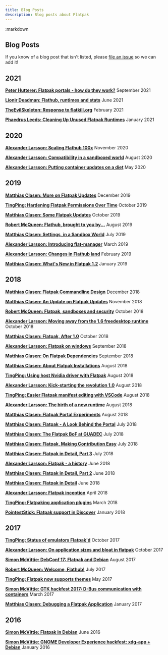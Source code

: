 ```yaml
---
title: Blog Posts
description: Blog posts about Flatpak
---
```

<section class=""><div class="container"><div class="row"><div class="col-lg-10 col-lg-offset-1">
:markdown

  # Blog Posts

  <ul id="toc" data-toc data-toc-headings="h3"></ul>

  If you know of a blog post that isn't listed, please [file an issue](https://github.com/flatpak/flatpak.github.io/issues/new) so we can add it!

  ## 2021

  [**Peter Hutterer: Flatpak portals - how do they work?**](https://who-t.blogspot.com/2021/08/flatpak-portals-how-do-they-work.html)
  September 2021

  [**Lionir Deadman: Flathub, runtimes and stats**](https://thelion.website/flathub-runtimes-and-stats/)
  June 2021

  [**TheEvilSkeleton: Response to flatkill.org**](https://theevilskeleton.frama.io/2021/02/11/response-to-flatkill-org.html)
  February 2021

  [**Phaedrus Leeds: Cleaning Up Unused Flatpak Runtimes**](https://blogs.gnome.org/mwleeds/2021/01/11/cleaning-up-unused-flatpak-runtimes/)
  January 2021

  ## 2020

  [**Alexander Larsson: Scaling Flathub 100x**](https://blogs.gnome.org/alexl/2020/11/20/scaling-flathub/)
  November 2020

  [**Alexander Larsson: Compatibility in a sandboxed world**](https://blogs.gnome.org/alexl/2020/08/11/compatibility-in-a-sandboxed-world/)
  August 2020

  [**Alexander Larsson: Putting container updates on a diet**](https://blogs.gnome.org/alexl/2020/05/13/putting-container-updates-on-a-diet/)
  May 2020

  ## 2019

  [**Matthias Clasen: More on Flatpak Updates**](https://blogs.gnome.org/mclasen/2019/12/19/9100/)
  December 2019

  [**TingPing: Hardening Flatpak Permissions Over Time**](https://blog.tingping.se/2019/10/06/hardening-flatpak-permissions.html)
  October 2019

  [**Matthias Clasen: Some Flatpak Updates**](https://blogs.gnome.org/mclasen/2019/10/03/some-flatpak-updates/)
  October 2019

  [**Robert McQueen: Flathub, brought to you by...**](https://ramcq.net/2019/08/12/flathub-brought-to-you-by/)
  August 2019

  [**Matthias Clasen: Settings, in a Sandbox World**](https://blogs.gnome.org/mclasen/2019/07/12/settings-in-a-sandbox-world/)
  July 2019

  [**Alexander Larsson: Introducing flat-manager**](https://blogs.gnome.org/alexl/2019/03/19/introducing-flat-manager/)
  March 2019

  [**Alexander Larsson: Changes in Flathub land**](https://blogs.gnome.org/alexl/2019/02/19/changes-in-flathub-land/)
  February 2019

  [**Matthias Clasen: What's New in Flatpak 1.2**](https://blogs.gnome.org/mclasen/2019/01/28/whats-new-in-flatpak-1-2/)
  January 2019

  ## 2018

  [**Matthias Clasen: Flatpak Commandline Design**](https://blogs.gnome.org/mclasen/2018/12/19/flatpak-commandline-design/)
  December 2018

  [**Matthias Clasen: An Update on Flatpak Updates**](https://blogs.gnome.org/mclasen/2018/11/26/an-update-on-flatpak-updates/)
  November 2018

  [**Robert McQueen: Flatpak, sandboxes and security**](https://ramcq.net/2018/10/15/flatpak-sandbox-security/)
  October 2018

  [**Alexander Larsson: Moving away from the 1.6 freedesktop runtime**](https://blogs.gnome.org/alexl/2018/10/11/moving-away-from-the-1-6-freedesktop-runtime/)
  October 2018

  [**Matthias Clasen: Flatpak, After 1.0**](https://blogs.gnome.org/mclasen/2018/10/08/flatpak-after-1-0/)
  October 2018

  [**Alexander Larsson: Flatpak on windows**](https://blogs.gnome.org/alexl/2018/09/17/flatpak-on-windows/)
  September 2018

  [**Matthias Clasen: On Flatpak Dependencies**](https://blogs.gnome.org/mclasen/2018/09/07/on-flatpak-dependencies/)
  September 2018

  [**Matthias Clasen: About Flatpak Installations**](https://blogs.gnome.org/mclasen/2018/08/26/about-flatpak-installations/)
  August 2018

  [**TingPing: Using host Nvidia driver with Flatpak**](https://blog.tingping.se/2018/08/26/flatpak-host-extensions.html)
  August 2018

  [**Alexander Larsson: Kick-starting the revolution 1.0**](https://blogs.gnome.org/alexl/2018/08/21/kick-starting-the-revolution-1-0/)
  August 2018

  [**TingPing: Easier Flatpak manifest editing with VSCode**](https://blog.tingping.se/2018/08/19/flatpak-schema.html)
  August 2018

  [**Alexander Larsson: The birth of a new runtime**](https://blogs.gnome.org/alexl/2018/08/10/the-birth-of-a-new-runtime/)
  August 2018

  [**Matthias Clasen: Flatpak Portal Experiments**](https://blogs.gnome.org/mclasen/2018/08/03/flatpak-portal-experiments/)
  August 2018

  [**Matthias Clasen: Flatpak - A Look Behind the Portal**](https://blogs.gnome.org/mclasen/2018/07/19/flatpak-a-look-behind-the-portal/)
  July 2018

  [**Matthias Clasen: The Flatpak BoF at GUADEC**](https://blogs.gnome.org/mclasen/2018/07/14/the-flatpak-bof-at-guadec/)
  July 2018

  [**Matthias Clasen: Flatpak, Making Contribution Easy**](https://blogs.gnome.org/mclasen/2018/07/07/flatpak-making-contribution-easy/)
  July 2018

  [**Matthias Clasen: Flatpak in Detail, Part 3**](https://blogs.gnome.org/mclasen/2018/07/02/flatpak-in-detail-part-3/)
  July 2018

  [**Alexander Larsson: Flatpak - a history**](https://blogs.gnome.org/alexl/2018/06/20/flatpak-a-history/)
  June 2018

  [**Matthias Clasen: Flatpak in Detail, Part 2**](https://blogs.gnome.org/mclasen/2018/06/19/flatpak-in-detail-part-2/)
  June 2018

  [**Matthias Clasen: Flatpak in Detail**](https://blogs.gnome.org/mclasen/2018/06/13/flatpak-in-detail/)
  June 2018

  [**Alexander Larsson: Flatpak inception**](https://blogs.gnome.org/alexl/2018/04/27/flatpak-inception/)
  April 2018

  [**TingPing: Flatpaking application plugins**](https://blog.tingping.se/2018/03/18/flatpaking-plugins.html)
  March 2018

  [**PointestStick: Flatpak support in Discover**](https://pointieststick.com/2018/01/13/flatpak-support-in-discover/)
  January 2018

  ## 2017

  [**TingPing: Status of emulators Flatpak'd**](https://blog.tingping.se/2017/10/31/flatpaked-emulators.html)
  October 2017

  [**Alexander Larsson: On application sizes and bloat in flatpak**](https://blogs.gnome.org/alexl/2017/10/02/on-application-sizes-and-bloat-in-flatpak/)
  October 2017

  [**Simon McVittie: DebConf 17: Flatpak and Debian**](http://smcv.pseudorandom.co.uk/2017/flatpak_and_debian/)
  August 2017

  [**Robert McQueen: Welcome, Flathub!**](https://ramcq.net/2017/07/29/welcome-flathub/)
  July 2017

  [**TingPing: Flatpak now supports themes**](https://blog.tingping.se/2017/05/11/flatpak-theming.html)
  May 2017

  [**Simon McVittie: GTK hackfest 2017: D-Bus communication with containers**](http://smcv.pseudorandom.co.uk/2017/dbus_and_containers/)
  March 2017

  [**Matthias Clasen: Debugging a Flatpak Application**](https://blogs.gnome.org/mclasen/2017/01/20/debugging-a-flatpak-application/)
  January 2017

  ## 2016

  [**Simon McVittie: Flatpak in Debian**](http://smcv.pseudorandom.co.uk/2016/flatpak/)
  June 2016

  [**Simon McVittie: GNOME Developer Experience hackfest: xdg-app + Debian**](https://smcv.pseudorandom.co.uk/2016/xdg-app/)
  January 2016

</div></div></div></section>
